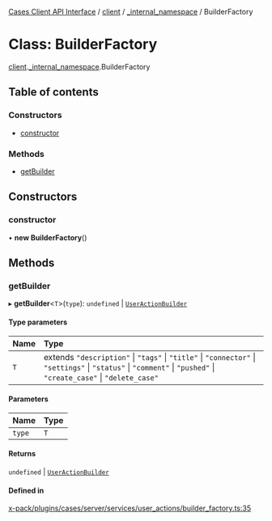 [Cases Client API Interface](../README.md) / [client](../modules/client.md) / [\_internal\_namespace](../modules/client._internal_namespace.md) / BuilderFactory

# Class: BuilderFactory

[client](../modules/client.md).[_internal_namespace](../modules/client._internal_namespace.md).BuilderFactory

## Table of contents

### Constructors

- [constructor](client._internal_namespace.BuilderFactory.md#constructor)

### Methods

- [getBuilder](client._internal_namespace.BuilderFactory.md#getbuilder)

## Constructors

### constructor

• **new BuilderFactory**()

## Methods

### getBuilder

▸ **getBuilder**<`T`\>(`type`): `undefined` \| [`UserActionBuilder`](client._internal_namespace.UserActionBuilder.md)

#### Type parameters

| Name | Type |
| :------ | :------ |
| `T` | extends ``"description"`` \| ``"tags"`` \| ``"title"`` \| ``"connector"`` \| ``"settings"`` \| ``"status"`` \| ``"comment"`` \| ``"pushed"`` \| ``"create_case"`` \| ``"delete_case"`` |

#### Parameters

| Name | Type |
| :------ | :------ |
| `type` | `T` |

#### Returns

`undefined` \| [`UserActionBuilder`](client._internal_namespace.UserActionBuilder.md)

#### Defined in

[x-pack/plugins/cases/server/services/user_actions/builder_factory.ts:35](https://github.com/elastic/kibana/blob/c427bf270ae/x-pack/plugins/cases/server/services/user_actions/builder_factory.ts#L35)
